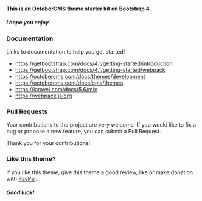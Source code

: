 #### This is an OctoberCMS theme starter kit on Bootstrap 4.
##### I hope you enjoy.

### Documentation

Links to documentation to help you get started!

* https://getbootstrap.com/docs/4.1/getting-started/introduction
* https://getbootstrap.com/docs/4.1/getting-started/webpack
* https://octobercms.com/docs/themes/development
* https://octobercms.com/docs/cms/themes
* https://laravel.com/docs/5.6/mix
* https://webpack.js.org

### Pull Requests

Your contributions to the project are very welcome. If you would like to fix a bug or propose a new feature, you can submit a Pull Request.

Thank you for your contributions!

### Like this theme?
If you like this theme, give this theme a good review, like or make donation with [PayPal](https://www.paypal.me/sergeysukhorukov).

##### Good luck!